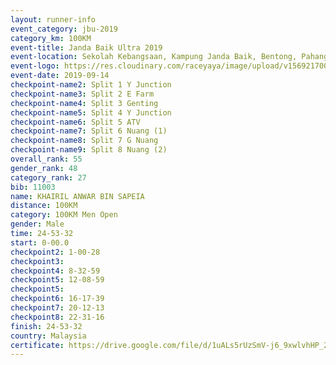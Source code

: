 ```yaml
---
layout: runner-info 
event_category: jbu-2019 
category_km: 100KM 
event-title: Janda Baik Ultra 2019  
event-location: Sekolah Kebangsaan, Kampung Janda Baik, Bentong, Pahang, Malaysia 
event-logo: https://res.cloudinary.com/raceyaya/image/upload/v1569217009/logo/janda-baik_vch1pc.jpg 
event-date: 2019-09-14 
checkpoint-name2: Split 1 Y Junction 
checkpoint-name3: Split 2 E Farm 
checkpoint-name4: Split 3 Genting 
checkpoint-name5: Split 4 Y Junction 
checkpoint-name6: Split 5 ATV 
checkpoint-name7: Split 6 Nuang (1) 
checkpoint-name8: Split 7 G Nuang 
checkpoint-name9: Split 8 Nuang (2) 
overall_rank: 55
gender_rank: 48
category_rank: 27
bib: 11003
name: KHAIRIL ANWAR BIN SAPEIA
distance: 100KM
category: 100KM Men Open
gender: Male
time: 24-53-32
start: 0-00.0
checkpoint2: 1-00-28
checkpoint3: 
checkpoint4: 8-32-59
checkpoint5: 12-08-59
checkpoint5: 
checkpoint6: 16-17-39
checkpoint7: 20-12-13
checkpoint8: 22-31-16
finish: 24-53-32
country: Malaysia
certificate: https://drive.google.com/file/d/1uALs5rUzSmV-j6_9xwlvhHP_2mnrDN4k/view?usp=sharing
---
```

